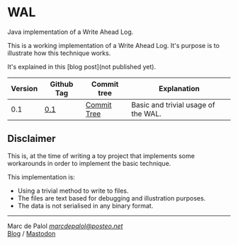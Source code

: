 # WAL 
Java implementation of a Write Ahead Log.

This is a working implementation of a Write Ahead Log. It's purpose is to illustrate how this technique works. 

It's explained in this [blog post](not published yet).

| Version | Github Tag |  Commit tree | Explanation                         |
|---------|------------|--------------|-------------------------------------|
| 0.1     | [0.1](https://github.com/lant/wal/releases/tag/0.1)     | [Commit Tree](https://github.com/lant/wal/tree/8b3f25b56203dcc33c70c0792a909f46c207b16b)    | Basic and trivial usage of the WAL. |

## Disclaimer
This is, at the time of writing a toy project that implements some workarounds in order to implement
the basic technique. 

This implementation is: 
* Using a trivial method to write to files. 
* The files are text based for debugging and illustration purposes. 
* The data is not serialised in any binary format.

----
Marc de Palol _<marcdepalol@posteo.net>_  
[Blog](https://surviving-software-architecture.ghost.io) / [Mastodon](discuss.systems/@mdepalol)
